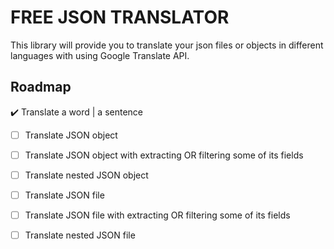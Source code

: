 # FREE JSON TRANSLATOR

This library will provide you to translate your json files or objects in different languages with using Google Translate API.

## Roadmap

:heavy_check_mark: Translate a word | a sentence

- [ ] Translate JSON object
- [ ] Translate JSON object with extracting OR filtering some of its fields
- [ ] Translate nested JSON object

- [ ] Translate JSON file
- [ ] Translate JSON file with extracting OR filtering some of its fields
- [ ] Translate nested JSON file
